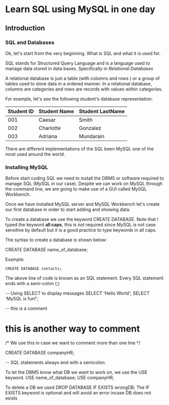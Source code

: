 
# Learn SQL using MySQL in one day

## Introduction

### SQL and Databases
Ok, let's start from the very beginning. What is SQL and what it is used for.

SQL stands for Structured Query Language and is a language used
to manage data stored in data bases. Specifically in *Relational Databases*

A relational database is just a table \(with columns and rows \) or a group of tables used to store data in a ordered manner.
In a relational database, columns are categories and rows are records
with values within categories.

For example, let's see the following student's database representation:

Student ID | Student Name | Student LastName
---------- | ------------ | ----------------
001 | Caesar | Smith
002 | Charlotte | Gonzalez
003 | Adriana | Mundarain

There are different implementations of the SQL been MySQL one of the most used around the world.


### Installing MySQL

Before start coding SQL we need to install the DBMS or software required to manage SQL (MySQL in our case). Despite we can work on MySQL through the command line, we are going to make use of a GUI called MySQL Workbench.

Once we have installed MySQL server and MySQL Workbench let's create our first database in order to start adding and showing data.

To create a database we use the keyword CREATE DATABASE. Note that I typed the keyword **all caps**, this is not required since MySQL is not case sensitive by default but it is a good practice to type keywords in all caps.

The syntax to create a database is shown below:

CREATE DATABASE name_of_database;

Example:

```
CREATE DATABASE contacts;
```

The above line of code is known as an SQL statement. Every SQL statement ends with a semi-colon \(;\)




-- Using SELECT to display messages
SELECT 'Hello World';
SELECT 'MySQL is fun!';

-- this is a comment
# this is another way to comment
/* We use this
in case we want
to comment more than
one line */

CREATE DATABASE companyHR;

-- SQL statements always end with a semicolon.

To let the DBMS know what DB we want to work on, we use the USE keyword.
USE name_of_database;
USE companyHR;

To delete a DB we used
DROP DATABASE IF EXISTS wrongDB;
The IF EXISTS keyword is optional and will avoid an error incase DB does not exists
